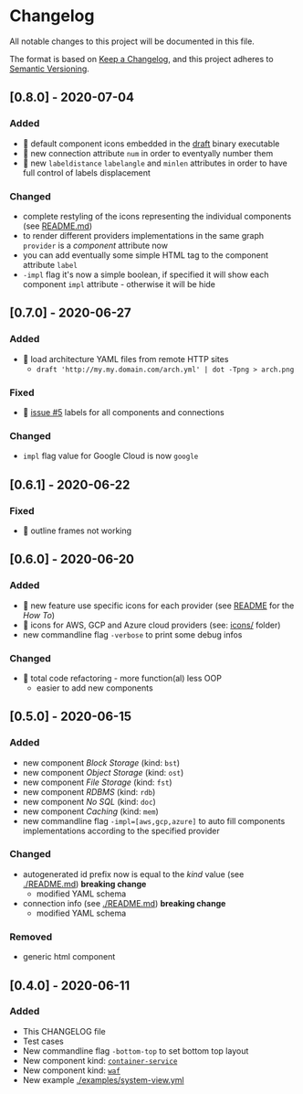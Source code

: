 # Changelog
All notable changes to this project will be documented in this file.

The format is based on [Keep a Changelog](https://keepachangelog.com/en/1.0.0/),
and this project adheres to [Semantic Versioning](https://semver.org/spec/v2.0.0.html).

## [0.8.0] - 2020-07-04
### Added
- 🎉 default component icons embedded in the [draft](https://github.com/lucasepe/draft) binary executable
- 🎉 new connection attribute `num` in order to eventyally number them
- 🎉 new `labeldistance` `labelangle` and `minlen` attributes in order to have full control of labels displacement

### Changed
- complete restyling of the icons representing the individual components (see [README.md](./README.md))
- to render different providers implementations in the same graph `provider` is a _component_ attribute now
- you can add eventually some simple HTML tag to the component attribute `label`
- `-impl` flag it's now a simple boolean, if specified it will show each component `impl` attribute - otherwise it will be hide

## [0.7.0] - 2020-06-27
### Added
- 🎉 load architecture YAML files from remote HTTP sites 
  - `draft 'http://my.my.domain.com/arch.yml' | dot -Tpng > arch.png`

### Fixed
- 🐛 [issue #5](https://github.com/lucasepe/draft/issues/5) labels for all components and connections

### Changed
- `impl` flag value for Google Cloud is now `google` 

## [0.6.1] - 2020-06-22
### Fixed
- 🐛 outline frames not working

## [0.6.0] - 2020-06-20
### Added
- 🎉 new feature use specific icons for each provider (see [README](./README.md) for the _How To_)
- 🎉 icons for AWS, GCP and Azure cloud providers (see: [icons/](./icons/) folder) 
- new commandline flag `-verbose` to print some debug infos

### Changed
- 🎉 total code refactoring - more function(al) less OOP
  - easier to add new components

## [0.5.0] - 2020-06-15
### Added
- new component _Block Storage_ (kind: `bst`)
- new component _Object Storage_ (kind: `ost`)
- new component _File Storage_ (kind: `fst`)
- new component _RDBMS_ (kind: `rdb`)
- new component _No SQL_ (kind: `doc`)
- new component _Caching_ (kind: `mem`)
- new commandline flag `-impl=[aws,gcp,azure]` to auto fill components implementations according to the specified provider

### Changed
- autogenerated id prefix now is equal to the _kind_ value (see [./README.md](README.md)) **breaking change** 
  - modified YAML schema
- connection info  (see [./README.md](README.md)) **breaking change** 
  - modified YAML schema

### Removed
- generic html component

## [0.4.0] - 2020-06-11
### Added
- This CHANGELOG file
- Test cases
- New commandline flag `-bottom-top` to set bottom top layout
- New component kind: [`container-service`](./examples/cos.yml)
- New component kind: [`waf`](./examples/waf.yml)
- New example [./examples/system-view.yml](./examples/system-view.yml)
